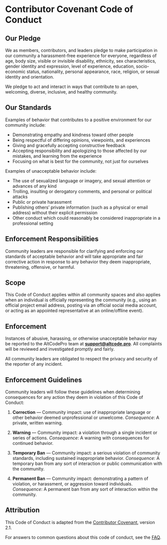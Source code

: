 # Contributor Covenant Code of Conduct

## Our Pledge

We as members, contributors, and leaders pledge to make participation in our community a harassment-free experience for everyone, regardless of age, body size, visible or invisible disability, ethnicity, sex characteristics, gender identity and expression, level of experience, education, socio-economic status, nationality, personal appearance, race, religion, or sexual identity and orientation.

We pledge to act and interact in ways that contribute to an open, welcoming, diverse, inclusive, and healthy community.

## Our Standards

Examples of behavior that contributes to a positive environment for our community include:

* Demonstrating empathy and kindness toward other people
* Being respectful of differing opinions, viewpoints, and experiences
* Giving and gracefully accepting constructive feedback
* Accepting responsibility and apologizing to those affected by our mistakes, and learning from the experience
* Focusing on what is best for the community, not just for ourselves

Examples of unacceptable behavior include:

* The use of sexualized language or imagery, and sexual attention or advances of any kind
* Trolling, insulting or derogatory comments, and personal or political attacks
* Public or private harassment
* Publishing others’ private information (such as a physical or email address) without their explicit permission
* Other conduct which could reasonably be considered inappropriate in a professional setting

## Enforcement Responsibilities

Community leaders are responsible for clarifying and enforcing our standards of acceptable behavior and will take appropriate and fair corrective action in response to any behavior they deem inappropriate, threatening, offensive, or harmful.

## Scope

This Code of Conduct applies within all community spaces and also applies when an individual is officially representing the community (e.g., using an official project email address, posting via an official social media account, or acting as an appointed representative at an online/offline event).

## Enforcement

Instances of abusive, harassing, or otherwise unacceptable behavior may be reported to the AltCodePro team at **[support@altcode.pro](mailto:support@altcode.pro)**.
All complaints will be reviewed and investigated promptly and fairly.

All community leaders are obligated to respect the privacy and security of the reporter of any incident.

## Enforcement Guidelines

Community leaders will follow these guidelines when determining consequences for any action they deem in violation of this Code of Conduct:

1. **Correction** — Community impact: use of inappropriate language or other behavior deemed unprofessional or unwelcome.
   *Consequence*: A private, written warning.

2. **Warning** — Community impact: a violation through a single incident or series of actions.
   *Consequence*: A warning with consequences for continued behavior.

3. **Temporary Ban** — Community impact: a serious violation of community standards, including sustained inappropriate behavior.
   *Consequence*: A temporary ban from any sort of interaction or public communication with the community.

4. **Permanent Ban** — Community impact: demonstrating a pattern of violation, or harassment, or aggression toward individuals.
   *Consequence*: A permanent ban from any sort of interaction within the community.

## Attribution

This Code of Conduct is adapted from the [Contributor Covenant](https://www.contributor-covenant.org), version 2.1.

For answers to common questions about this code of conduct, see the [FAQ](https://www.contributor-covenant.org/faq).
